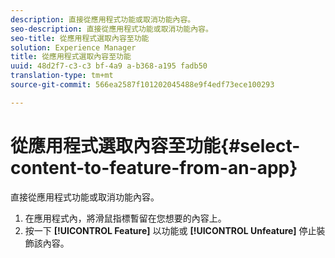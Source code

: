 ```yaml
---
description: 直接從應用程式功能或取消功能內容。
seo-description: 直接從應用程式功能或取消功能內容。
seo-title: 從應用程式選取內容至功能
solution: Experience Manager
title: 從應用程式選取內容至功能
uuid: 48d2f7-c3-c3 bf-4a9 a-b368-a195 fadb50
translation-type: tm+mt
source-git-commit: 566ea2587f101202045488e9f4edf73ece100293

---
```



# 從應用程式選取內容至功能{#select-content-to-feature-from-an-app}

直接從應用程式功能或取消功能內容。

1. 在應用程式內，將滑鼠指標暫留在您想要的內容上。
1. 按一下 **[!UICONTROL Feature]** 以功能或 **[!UICONTROL Unfeature]** 停止裝飾該內容。
